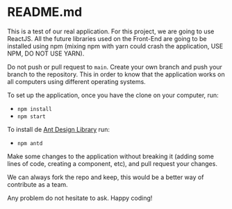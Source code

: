 # README.md

This is a test of our real application. For this project, we are going to use ReactJS. All the future libraries used on the Front-End are going to be installed using npm (mixing npm with yarn could crash the application, USE NPM, DO NOT USE YARN). 

Do not push or pull request to `main`. Create your own branch and push your branch to the repository. This in order to know that the application works on all computers using different operating systems.

To set up the application, once you have the clone on your computer, run:

* `npm install`
* `npm start`

To install de <a href=https://ant.design/docs/react/introduce>Ant Design Library</a> run:

* `npm antd`

Make some changes to the application without breaking it (adding some lines of code, creating a component, etc), and pull request your changes.

We can always fork the repo and keep, this would be a better way of contribute as a team.

Any problem do not hesitate to ask. Happy coding!
